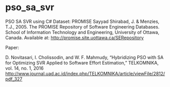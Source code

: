 # pso_sa_svr
PSO SA SVR using C#
Dataset: PROMISE
Sayyad Shirabad, J. & Menzies, T.J., 2005. The PROMISE Repository of Software Engineering Databases. School of Information Technology and Engineering, University of Ottawa, Canada. Available at: http://promise.site.uottawa.ca/SERepository

Paper:

D. Novitasari, I. Cholissodin, and W. F. Mahmudy, “Hybridizing PSO with SA for Optimizing SVR Applied to Software Effort Estimation,”
TELKOMNIKA, vol. 14, no. 1, 2016 http://www.journal.uad.ac.id/index.php/TELKOMNIKA/article/viewFile/2812/pdf_327
